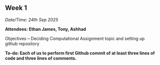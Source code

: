 ## Week 1

*Date/Time: 24th Sep 2025*

**Attendees: Ethan James, Tony, Ashhad**

Objectives – Deciding Computational Assignment topic and setting up github repository

**To-do: Each of us to perform first Github commit of at least three lines of code and three lines of comments.**